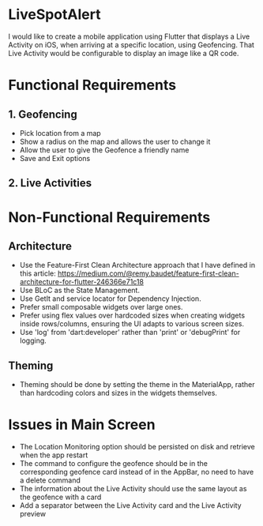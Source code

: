 # LiveSpotAlert
I would like to create a mobile application using Flutter that displays a Live Activity on iOS, when arriving at a specific location, using Geofencing. That Live Activity would be configurable to display an image like a QR code.

# Functional Requirements
## 1. Geofencing
- Pick location from a map
- Show a radius on the map and allows the user to change it
- Allow the user to give the Geofence a friendly name
- Save and Exit options

## 2. Live Activities


# Non-Functional Requirements
## Architecture
- Use the Feature-First Clean Architecture approach that I have defined in this article: https://medium.com/@remy.baudet/feature-first-clean-architecture-for-flutter-246366e71c18
- Use BLoC as the State Management.
- Use GetIt and service locator for Dependency Injection.
- Prefer small composable widgets over large ones.
- Prefer using flex values over hardcoded sizes when creating widgets inside rows/columns, ensuring the UI adapts to various screen sizes.
- Use 'log' from 'dart:developer' rather than 'print' or 'debugPrint' for logging.

## Theming
- Theming should be done by setting the theme in the MaterialApp, rather than hardcoding colors and sizes in the widgets themselves.


# Issues in Main Screen
- The Location Monitoring option should be persisted on disk and retrieve when the app restart
- The command to configure the geofence should be in the corresponding geofence card instead of in the AppBar, no need to have a delete command
- The information about the Live Activity should use the same layout as the geofence with a card
- Add a separator between the Live Activity card and the Live Activity preview
